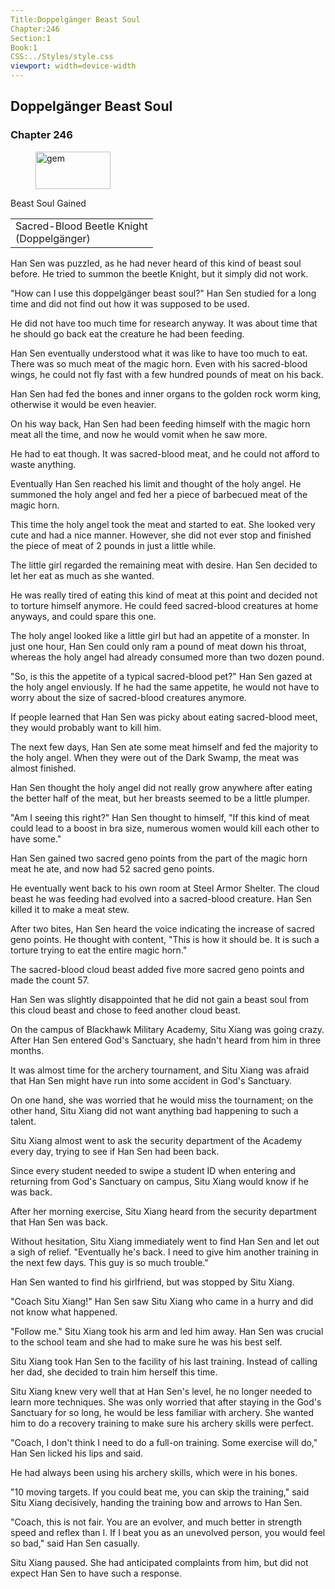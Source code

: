 ```yaml
---
Title:Doppelgänger Beast Soul
Chapter:246
Section:1
Book:1
CSS:../Styles/style.css
viewport: width=device-width
---
```


## Doppelgänger Beast Soul
### Chapter 246

<figure>
	<img src="../Images/gem.gif" alt="gem" id="gem" width="120" height="60" />
</figure>



<div class="tables">
	<table class="beast">
		<tr>
			<th">Beast Soul Gained</th>
		</tr><tr>
			<td>Sacred-Blood Beetle Knight<br>
				<span class="type">(Doppelgänger)</span>
			</td>
		</tr>
	</table>
	<!-- Type of beast soul of sacred-blood beetle knight: doppelgänger. -->
</div>

Han Sen was puzzled, as he had never heard of this kind of beast soul before. He tried to summon the beetle Knight, but it simply did not work.

"How can I use this doppelgänger beast soul?" Han Sen studied for a long time and did not find out how it was supposed to be used.

He did not have too much time for research anyway. It was about time that he should go back eat the creature he had been feeding.

Han Sen eventually understood what it was like to have too much to eat. There was so much meat of the magic horn. Even with his sacred-blood wings, he could not fly fast with a few hundred pounds of meat on his back.

Han Sen had fed the bones and inner organs to the golden rock worm king, otherwise it would be even heavier.

On his way back, Han Sen had been feeding himself with the magic horn meat all the time, and now he would vomit when he saw more.

He had to eat though. It was sacred-blood meat, and he could not afford to waste anything.

Eventually Han Sen reached his limit and thought of the holy angel. He summoned the holy angel and fed her a piece of barbecued meat of the magic horn.

This time the holy angel took the meat and started to eat. She looked very cute and had a nice manner. However, she did not ever stop and finished the piece of meat of 2 pounds in just a little while.

The little girl regarded the remaining meat with desire. Han Sen decided to let her eat as much as she wanted.

He was really tired of eating this kind of meat at this point and decided not to torture himself anymore. He could feed sacred-blood creatures at home anyways, and could spare this one.

The holy angel looked like a little girl but had an appetite of a monster. In just one hour, Han Sen could only ram a pound of meat down his throat, whereas the holy angel had already consumed more than two dozen pound.

"So, is this the appetite of a typical sacred-blood pet?" Han Sen gazed at the holy angel enviously. If he had the same appetite, he would not have to worry about the size of sacred-blood creatures anymore.

If people learned that Han Sen was picky about eating sacred-blood meet, they would probably want to kill him.

The next few days, Han Sen ate some meat himself and fed the majority to the holy angel. When they were out of the Dark Swamp, the meat was almost finished.

Han Sen thought the holy angel did not really grow anywhere after eating the better half of the meat, but her breasts seemed to be a little plumper.

"Am I seeing this right?" Han Sen thought to himself, "If this kind of meat could lead to a boost in bra size, numerous women would kill each other to have some."

Han Sen gained two sacred geno points from the part of the magic horn meat he ate, and now had 52 sacred geno points.

He eventually went back to his own room at Steel Armor Shelter. The cloud beast he was feeding had evolved into a sacred-blood creature. Han Sen killed it to make a meat stew.

After two bites, Han Sen heard the voice indicating the increase of sacred geno points. He thought with content, "This is how it should be. It is such a torture trying to eat the entire magic horn."

The sacred-blood cloud beast added five more sacred geno points and made the count 57.

Han Sen was slightly disappointed that he did not gain a beast soul from this cloud beast and chose to feed another cloud beast.

On the campus of Blackhawk Military Academy, Situ Xiang was going crazy. After Han Sen entered God's Sanctuary, she hadn't heard from him in three months.

It was almost time for the archery tournament, and Situ Xiang was afraid that Han Sen might have run into some accident in God's Sanctuary.

On one hand, she was worried that he would miss the tournament; on the other hand, Situ Xiang did not want anything bad happening to such a talent.

Situ Xiang almost went to ask the security department of the Academy every day, trying to see if Han Sen had been back.

Since every student needed to swipe a student ID when entering and returning from God's Sanctuary on campus, Situ Xiang would know if he was back.

After her morning exercise, Situ Xiang heard from the security department that Han Sen was back.

Without hesitation, Situ Xiang immediately went to find Han Sen and let out a sigh of relief. "Eventually he's back. I need to give him another training in the next few days. This guy is so much trouble."

Han Sen wanted to find his girlfriend, but was stopped by Situ Xiang.

"Coach Situ Xiang!" Han Sen saw Situ Xiang who came in a hurry and did not know what happened.

"Follow me." Situ Xiang took his arm and led him away. Han Sen was crucial to the school team and she had to make sure he was his best self.

Situ Xiang took Han Sen to the facility of his last training. Instead of calling her dad, she decided to train him herself this time.

Situ Xiang knew very well that at Han Sen's level, he no longer needed to learn more techniques. She was only worried that after staying in the God's Sanctuary for so long, he would be less familiar with archery. She wanted him to do a recovery training to make sure his archery skills were perfect.

"Coach, I don't think I need to do a full-on training. Some exercise will do," Han Sen licked his lips and said.

He had always been using his archery skills, which were in his bones.

"10 moving targets. If you could beat me, you can skip the training," said Situ Xiang decisively, handing the training bow and arrows to Han Sen.

"Coach, this is not fair. You are an evolver, and much better in strength speed and reflex than I. If I beat you as an unevolved person, you would feel so bad," said Han Sen casually.

Situ Xiang paused. She had anticipated complaints from him, but did not expect Han Sen to have such a response.